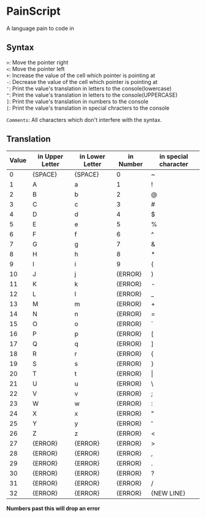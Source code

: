 # PainScript

A language pain to code in

## Syntax

`>`: Move the pointer right<br>
`<`: Move the pointer left<br>
`+`: Increase the value of the cell which pointer is pointing at<br>
`-`: Decrease the value of the cell which pointer is pointing at<br>
`'`: Print the value's translation in letters to the console(lowercase)<br>
`"`: Print the value's translation in letters to the console(UPPERCASE)<br>
`]`: Print the value's translation in numbers to the console<br>
`[`: Print the value's translation in special chracters to the console<br>

`Comments`: All characters which don't interfere with the syntax.

## Translation

| Value | in Upper Letter | in Lower Letter | in Number | in special character |
| ----- | --------------- | --------------- | --------- | -------------------- |
| 0     | {SPACE}         | {SPACE}         | 0         | ~                    |
| 1     | A               | a               | 1         | !                    |
| 2     | B               | b               | 2         | @                    |
| 3     | C               | c               | 3         | #                    |
| 4     | D               | d               | 4         | $                    |
| 5     | E               | e               | 5         | %                    |
| 6     | F               | f               | 6         | ^                    |
| 7     | G               | g               | 7         | &                    |
| 8     | H               | h               | 8         | *                    |
| 9     | I               | i               | 9         | (                    |
| 10    | J               | j               | {ERROR}   | )                    |
| 11    | K               | k               | {ERROR}   | -                    |
| 12    | L               | l               | {ERROR}   | _                    |
| 13    | M               | m               | {ERROR}   | +                    |
| 14    | N               | n               | {ERROR}   | =                    |
| 15    | O               | o               | {ERROR}   | \`                   |
| 16    | P               | p               | {ERROR}   | \[                   |
| 17    | Q               | q               | {ERROR}   | \]                   |
| 18    | R               | r               | {ERROR}   | {                    |
| 19    | S               | s               | {ERROR}   | }                    |
| 20    | T               | t               | {ERROR}   | \|                   |
| 21    | U               | u               | {ERROR}   | \                    |
| 22    | V               | v               | {ERROR}   | ;                    |
| 23    | W               | w               | {ERROR}   | :                    |
| 24    | X               | x               | {ERROR}   | "                    |
| 25    | Y               | y               | {ERROR}   | '                    |
| 26    | Z               | z               | {ERROR}   | <                    |
| 27    | {ERROR}         | {ERROR}         | {ERROR}   | >                    |
| 28    | {ERROR}         | {ERROR}         | {ERROR}   | ,                    |
| 29    | {ERROR}         | {ERROR}         | {ERROR}   | .                    |
| 30    | {ERROR}         | {ERROR}         | {ERROR}   | ?                    |
| 31    | {ERROR}         | {ERROR}         | {ERROR}   | /                    |
| 32    | {ERROR}         | {ERROR}         | {ERROR}   | {NEW LINE}           |

**Numbers past this will drop an error**
